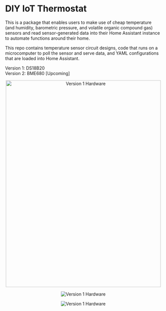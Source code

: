 # DIY IoT Thermostat

This is a package that enables users to make use of cheap temperature (and humidity, barometric pressure, and volatile organic compound gas) sensors and read sensor-generated data into their Home Assistant instance to automate functions around their home.

This repo contains temperature sensor circuit designs, code that runs on a microcomputer to poll the sensor and serve data, and YAML configurations that are loaded into Home Assistant.

Version 1: DS18B20  
Version 2: BME680 [Upcoming]

<p align="center">
  <img src="https://i.ibb.co/tLtbWQL/IMG-20200719-163154.jpg" width="500" height="666" alt="Version 1 Hardware"/>
</p>
<p align="center">
  <img src="https://i.ibb.co/JzY0sBZ/thermostat.png" alt="Version 1 Hardware"/>
</p>
<p align="center">
  <img src="https://i.ibb.co/gtjVvfm/thermostat-panel.png" alt="Version 1 Hardware"/>
</p>




